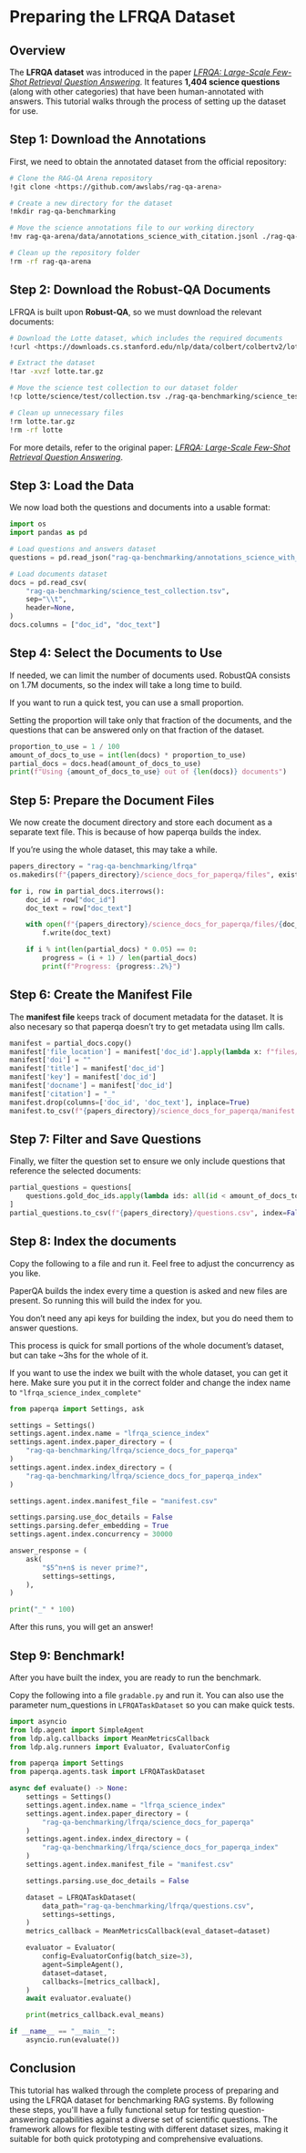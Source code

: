 # Preparing the LFRQA Dataset

## Overview

The **LFRQA dataset** was introduced in the paper [*LFRQA: Large-Scale Few-Shot Retrieval Question Answering*](https://arxiv.org/pdf/2407.13998). It features **1,404 science questions** (along with other categories) that have been human-annotated with answers. This tutorial walks through the process of setting up the dataset for use.

## Step 1: Download the Annotations

First, we need to obtain the annotated dataset from the official repository:

```bash
# Clone the RAG-QA Arena repository
!git clone <https://github.com/awslabs/rag-qa-arena>

# Create a new directory for the dataset
!mkdir rag-qa-benchmarking

# Move the science annotations file to our working directory
!mv rag-qa-arena/data/annotations_science_with_citation.jsonl ./rag-qa-benchmarking/

# Clean up the repository folder
!rm -rf rag-qa-arena
```

## Step 2: Download the Robust-QA Documents

LFRQA is built upon **Robust-QA**, so we must download the relevant documents:

```bash
# Download the Lotte dataset, which includes the required documents
!curl <https://downloads.cs.stanford.edu/nlp/data/colbert/colbertv2/lotte.tar.gz> --output lotte.tar.gz

# Extract the dataset
!tar -xvzf lotte.tar.gz

# Move the science test collection to our dataset folder
!cp lotte/science/test/collection.tsv ./rag-qa-benchmarking/science_test_collection.tsv

# Clean up unnecessary files
!rm lotte.tar.gz
!rm -rf lotte
```

For more details, refer to the original paper: [*LFRQA: Large-Scale Few-Shot Retrieval Question Answering*](https://arxiv.org/pdf/2407.13998).

## Step 3: Load the Data

We now load both the questions and documents into a usable format:

```python
import os
import pandas as pd

# Load questions and answers dataset
questions = pd.read_json("rag-qa-benchmarking/annotations_science_with_citation.jsonl", lines=True)

# Load documents dataset
docs = pd.read_csv(
    "rag-qa-benchmarking/science_test_collection.tsv",
    sep="\\t",
    header=None,
)
docs.columns = ["doc_id", "doc_text"]

```

## Step 4: Select the Documents to Use

If needed, we can limit the number of documents used. RobustQA consists on 1.7M documents, so the index will take a long time to build. 

If you want to run a quick test, you can use a small proportion.

Setting the proportion will take only that fraction of the documents, and the questions that can be answered only on that fraction of the dataset.

```python
proportion_to_use = 1 / 100
amount_of_docs_to_use = int(len(docs) * proportion_to_use)
partial_docs = docs.head(amount_of_docs_to_use)
print(f"Using {amount_of_docs_to_use} out of {len(docs)} documents")

```

## Step 5: Prepare the Document Files

We now create the document directory and store each document as a separate text file. This is because of how paperqa builds the index.

If you’re using the whole dataset, this may take a while.

```python
papers_directory = "rag-qa-benchmarking/lfrqa"
os.makedirs(f"{papers_directory}/science_docs_for_paperqa/files", exist_ok=True)

for i, row in partial_docs.iterrows():
    doc_id = row["doc_id"]
    doc_text = row["doc_text"]

    with open(f"{papers_directory}/science_docs_for_paperqa/files/{doc_id}.txt", "w", encoding="utf-8") as f:
        f.write(doc_text)

    if i % int(len(partial_docs) * 0.05) == 0:
        progress = (i + 1) / len(partial_docs)
        print(f"Progress: {progress:.2%}")
```

## Step 6: Create the Manifest File

The **manifest file** keeps track of document metadata for the dataset. It is also necesary so that paperqa doesn’t try to get metadata using llm calls.

```python
manifest = partial_docs.copy()
manifest['file_location'] = manifest['doc_id'].apply(lambda x: f"files/{x}.txt")
manifest['doi'] = ""
manifest['title'] = manifest['doc_id']
manifest['key'] = manifest['doc_id']
manifest['docname'] = manifest['doc_id']
manifest['citation'] = "_"
manifest.drop(columns=['doc_id', 'doc_text'], inplace=True)
manifest.to_csv(f"{papers_directory}/science_docs_for_paperqa/manifest.csv", index=False)

```

## Step 7: Filter and Save Questions

Finally, we filter the question set to ensure we only include questions that reference the selected documents:

```python
partial_questions = questions[
    questions.gold_doc_ids.apply(lambda ids: all(id < amount_of_docs_to_use for id in ids))
]
partial_questions.to_csv(f"{papers_directory}/questions.csv", index=False)

```

## Step 8: Index the documents

Copy the following to a file and run it. Feel free to adjust the concurrency as you like. 

PaperQA builds the index every time a question is asked and new files are present. So running this will build the index for you.

You don’t need any api keys for building the index, but you do need them to answer questions.

This process is quick for small portions of the whole document’s dataset, but can take ~3hs for the whole of it.

If you want to use the index we built with the whole dataset, you can get it here. Make sure you put it in the correct folder and change the index name to `"lfrqa_science_index_complete"`

```python
from paperqa import Settings, ask

settings = Settings()
settings.agent.index.name = "lfrqa_science_index"
settings.agent.index.paper_directory = (
    "rag-qa-benchmarking/lfrqa/science_docs_for_paperqa"
)
settings.agent.index.index_directory = (
    "rag-qa-benchmarking/lfrqa/science_docs_for_paperqa_index"
)

settings.agent.index.manifest_file = "manifest.csv"

settings.parsing.use_doc_details = False
settings.parsing.defer_embedding = True
settings.agent.index.concurrency = 30000

answer_response = (
    ask(
        "$5^n+n$ is never prime?",
        settings=settings,
    ),
)

print("_" * 100)

```

After this runs, you will get an answer!

## Step 9:  Benchmark!

After you have built the index, you are ready to run the benchmark.

Copy the following into a file `gradable.py`  and run it. You can also use the parameter num_questions in `LFRQATaskDataset` so you can make quick tests. 

```python
import asyncio
from ldp.agent import SimpleAgent
from ldp.alg.callbacks import MeanMetricsCallback
from ldp.alg.runners import Evaluator, EvaluatorConfig

from paperqa import Settings
from paperqa.agents.task import LFRQATaskDataset

async def evaluate() -> None:
    settings = Settings()
    settings.agent.index.name = "lfrqa_science_index"
    settings.agent.index.paper_directory = (
        "rag-qa-benchmarking/lfrqa/science_docs_for_paperqa"
    )
    settings.agent.index.index_directory = (
        "rag-qa-benchmarking/lfrqa/science_docs_for_paperqa_index"
    )
    settings.agent.index.manifest_file = "manifest.csv"

    settings.parsing.use_doc_details = False

    dataset = LFRQATaskDataset(
        data_path="rag-qa-benchmarking/lfrqa/questions.csv",
        settings=settings,
    )
    metrics_callback = MeanMetricsCallback(eval_dataset=dataset)

    evaluator = Evaluator(
        config=EvaluatorConfig(batch_size=3),
        agent=SimpleAgent(),
        dataset=dataset,
        callbacks=[metrics_callback],
    )
    await evaluator.evaluate()

    print(metrics_callback.eval_means)

if __name__ == "__main__":
    asyncio.run(evaluate())

```

## Conclusion

This tutorial has walked through the complete process of preparing and using the LFRQA dataset for benchmarking RAG systems. By following these steps, you'll have a fully functional setup for testing question-answering capabilities against a diverse set of scientific questions. The framework allows for flexible testing with different dataset sizes, making it suitable for both quick prototyping and comprehensive evaluations.